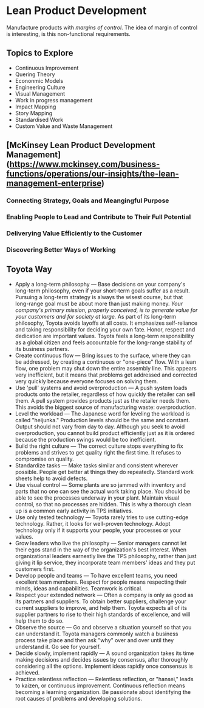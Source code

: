 # Lean Product Development

Manufacture products with *margins of control*. The idea of margin of control is interesting, is this non-functional requirements.

## Topics to Explore

- Continuous Improvement
- Quering Theory
- Econonmic Models
- Engineering Culture
- Visual Management
- Work in progress management
- Impact Mapping
- Story Mapping
- Standardised Work
- Custom Value and Waste Management

## [McKinsey Lean Product Development Management] (https://www.mckinsey.com/business-functions/operations/our-insights/the-lean-management-enterprise)

### Connecting Strategy, Goals and Meangingful Purpose

### Enabling People to Lead and Contribute to Their Full Potential

### Deliverying Value Efficiently to the Customer

### Discovering Better Ways of Working

## Toyota Way

- Apply a long-term philosophy — Base decisions on your company's long-term philosophy, even if your short-term goals suffer as a result. Pursuing a long-term strategy is always the wisest course, but that long-range goal must be about more than just making money. *Your company's primary mission, properly conceived, is to generate value for your customers and for society at large.* As part of its long-term philosophy, Toyota avoids layoffs at all costs. It emphasizes self-reliance and taking responsibility for deciding your own fate. Honor, respect and dedication are important values. Toyota feels a long-term responsibility as a global citizen and feels accountable for the long-range stability of its business partners.
- Create continuous flow — Bring issues to the surface, where they can be addressed, by creating a continuous or "one-piece" flow. With a lean flow, one problem may shut down the entire assembly line. This appears very inefficient, but it means that problems get addressed and corrected very quickly because everyone focuses on solving them.
- Use 'pull' systems and avoid overproduction — A push system loads products onto the retailer, regardless of how quickly the retailer can sell them. A pull system provides products just as the retailer needs them. This avoids the biggest source of manufacturing waste: overproduction.
- Level the workload — The Japanese word for leveling the workload is called "heijunka." Production levels should be the same and constant. Output should not vary from day to day. Although you seek to avoid overproduction, you cannot build product efficiently just as it is ordered because the production swings would be too inefficient.
- Build the right culture — The correct culture stops everything to fix problems and strives to get quality right the first time. It refuses to compromise on quality.
- Standardize tasks — Make tasks similar and consistent wherever possible. People get better at things they do repeatedly. Standard work sheets help to avoid defects.
- Use visual control — Some plants are so jammed with inventory and parts that no one can see the actual work taking place. You should be able to see the processes underway in your plant. Maintain visual control, so that no processes are hidden. This is why a thorough clean up is a common early activity in TPS initiatives.
- Use only tested technology — Toyota rarely tries to use cutting-edge technology. Rather, it looks for well-proven technology. Adopt technology only if it supports your people, your processes or your values.
- Grow leaders who live the philosophy — Senior managers cannot let their egos stand in the way of the organization's best interest. When organizational leaders earnestly live the TPS philosophy, rather than just giving it lip service, they incorporate team members' ideas and they put customers first.
- Develop people and teams — To have excellent teams, you need excellent team members. Respect for people means respecting their minds, ideas and capabilities. Teamwork is critical.
- Respect your extended network — Often a company is only as good as its partners and suppliers. To obtain better suppliers, challenge your current suppliers to improve, and help them. Toyota expects all of its supplier partners to rise to their high standards of excellence, and will help them to do so.
- Observe the source — Go and observe a situation yourself so that you can understand it. Toyota managers commonly watch a business process take place and then ask "why" over and over until they understand it. Go see for yourself.
- Decide slowly, implement rapidly — A sound organization takes its time making decisions and decides issues by consensus, after thoroughly considering all the options. Implement ideas rapidly once consensus is achieved.
- Practice relentless reflection — Relentless reflection, or "hansei," leads to kaizen, or continuous improvement. Continuous reflection means becoming a learning organization. Be passionate about identifying the root causes of problems and developing solutions.


